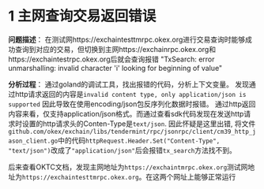 
# 1 主网查询交易返回错误
**问题描述**：
在测试网https://exchaintesttmrpc.okex.org进行交易查询时能够成功查询到对应的交易，但切换到主网https://exchainrpc.okex.org和https://exchaintestrpc.okex.org后就会查询报错
"TxSearch: error unmarshalling: invalid character 'i' looking for beginning of value"

**分析过程**：
通过goland的调试工具，找出报错的代码，分析上下文变量。
发现通过http请求返回的内容是`invalid content type, only application/json is supported` 因此导致在使用encoding/json包反序列化数据时报错。
通过http返回内容来看，仅支持application/json格式。而通过查看sdk代码发现在发送http请求时设置的http请求头的Conten-Type是`text/json`. 因此怀疑是这里出错, 将文件`github.com/okex/exchain/libs/tendermint/rpc/jsonrpc/client/cm39_http_jason_client.go`中的代码`httpRequest.Header.Set("Content-Type", "text/json")`改成了`"application/json"`后会报错`tx_search`方法找不到。

后来查看OKTC文档，发现主网地址为`https://exchaintmrpc.okex.org`测试网地址为`https://exchaintesttmrpc.okex.org`。在这两个网址上能够正常运行